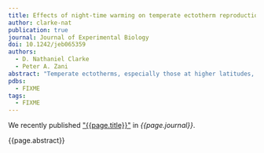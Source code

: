 ```yaml
---
title: Effects of night-time warming on temperate ectotherm reproduction - potential fitness benefits of climate change for side-blotched lizards
author: clarke-nat
publication: true
journal: Journal of Experimental Biology
doi: 10.1242/jeb065359
authors:
  - D. Nathaniel Clarke
  - Peter A. Zani
abstract: "Temperate ectotherms, especially those at higher latitudes, are expected to benefit from climate warming, but few data yet exist to verify this prediction. Furthermore, most previous studies on the effects of climate change utilized a model of uniform annual change, which assumes that temperature increases are symmetric on diurnal or seasonal time scales. In this study, we simulated observed trends in the asymmetric alteration of diurnal temperature range by increasing night-time temperatures experienced by female lizards during their ovarian cycle as well as by the resulting eggs during their incubation. We found that higher night-time temperatures during the ovarian cycle increased the probability of reproductive success and decreased the duration of the reproductive cycle, but did not affect embryo stage or size at oviposition, clutch size, egg mass or relative clutch mass. Furthermore, higher incubation temperatures increased hatchling size and decreased incubation period but had no effect on incubation success. Subsequent hatchlings were more likely to survive winter if they hatched earlier, though our sample size of hatchlings was relatively small. These findings indicate that higher night-time temperatures mainly affect rate processes and that certain aspects of life history are less directly temperature dependent. As our findings confirm that climate warming is likely to increase the rate of development as well as advance reproductive phenology, we predict that warmer nights during the breeding season will increase reproductive output as well as subsequent survival in many temperate ectotherms, both of which should have positive fitness effects."
pdbs:
  - FIXME
tags:
  - FIXME
---
```


We recently published ["{{page.title}}"](https://doi.org/{{page.doi}}) in *{{page.journal}}*.

{{page.abstract}}
